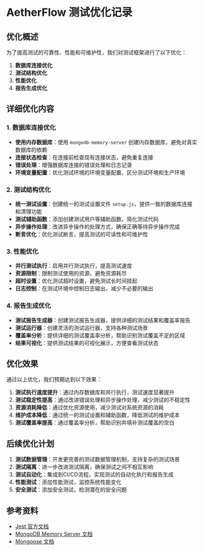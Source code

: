 # AetherFlow 测试优化记录

## 优化概述

为了提高测试的可靠性、性能和可维护性，我们对测试框架进行了以下优化：

1. **数据库连接优化**
2. **测试结构优化**
3. **性能优化**
4. **报告生成优化**

## 详细优化内容

### 1. 数据库连接优化

- **使用内存数据库**：使用 `mongodb-memory-server` 创建内存数据库，避免对真实数据库的依赖
- **连接状态检查**：在连接前检查现有连接状态，避免重复连接
- **错误处理**：增强数据库连接的错误处理和日志记录
- **环境变量配置**：优化测试环境的环境变量配置，区分测试环境和生产环境

### 2. 测试结构优化

- **统一测试设置**：创建统一的测试设置文件 `setup.js`，提供一致的数据库连接和清理功能
- **测试辅助函数**：添加创建测试用户等辅助函数，简化测试代码
- **异步操作处理**：改进异步操作的处理方式，确保正确等待异步操作完成
- **断言优化**：优化测试断言，提高测试的可读性和可维护性

### 3. 性能优化

- **并行测试执行**：启用并行测试执行，提高测试速度
- **资源限制**：限制测试使用的资源，避免资源耗尽
- **超时设置**：优化测试超时设置，避免测试长时间挂起
- **日志控制**：在测试环境中控制日志输出，减少不必要的输出

### 4. 报告生成优化

- **测试报告生成器**：创建测试报告生成器，提供详细的测试结果和覆盖率报告
- **测试运行器**：创建灵活的测试运行器，支持各种测试场景
- **覆盖率分析**：提供详细的测试覆盖率分析，帮助识别测试覆盖不足的区域
- **结果可视化**：提供测试结果的可视化展示，方便查看测试状态

## 优化效果

通过以上优化，我们预期达到以下效果：

1. **测试执行速度提升**：通过内存数据库和并行执行，测试速度显著提升
2. **测试稳定性提高**：通过改进错误处理和异步操作处理，减少测试的不稳定性
3. **资源消耗降低**：通过优化资源使用，减少测试对系统资源的消耗
4. **维护成本降低**：通过统一的测试设置和辅助函数，降低测试的维护成本
5. **测试覆盖率提高**：通过覆盖率分析，帮助识别并填补测试覆盖的空白

## 后续优化计划

1. **测试数据管理**：开发更完善的测试数据管理机制，支持复杂的测试场景
2. **测试隔离**：进一步改进测试隔离，确保测试之间不相互影响
3. **测试自动化**：集成到CI/CD流程，实现测试的自动化执行和报告生成
4. **性能测试**：添加性能测试，监控系统性能变化
5. **安全测试**：添加安全测试，检测潜在的安全问题

## 参考资料

- [Jest 官方文档](https://jestjs.io/docs/getting-started)
- [MongoDB Memory Server 文档](https://github.com/nodkz/mongodb-memory-server)
- [Mongoose 文档](https://mongoosejs.com/docs/) 